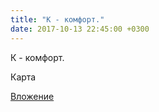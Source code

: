 ```yaml
---
title: "К - комфорт."
date: 2017-10-13 22:45:00 +0300
---
```


К - комфорт.

Карта

[Вложение](/assets/vk_photos/2/WfcHJGes5SE.jpg)
